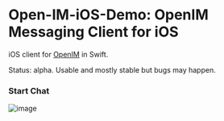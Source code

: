 # Open-IM-iOS-Demo: OpenIM Messaging Client for iOS

iOS client for [OpenIM](https://github.com/OpenIMSDK/Open-IM-Server) in Swift.

Status: alpha. Usable and mostly stable but bugs may happen.

### Start Chat

![image](https://github.com/OpenIMSDK/Open-IM-iOS-Demo/blob/master/start_chat.gif)


